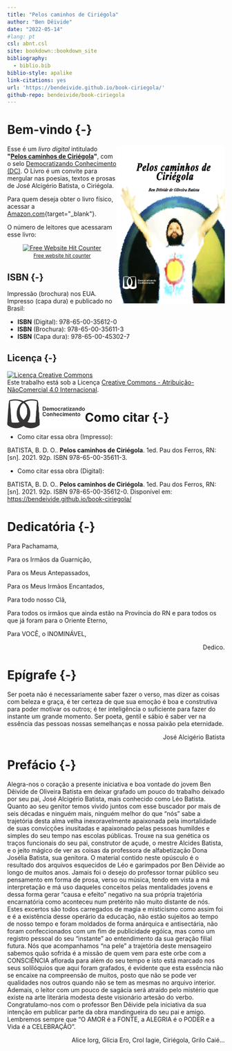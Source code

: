 ```yaml
--- 
title: "Pelos caminhos de Ciriégola"
author: "Ben Dêivide"
date: "2022-05-14"
#lang: pt
csl: abnt.csl
site: bookdown::bookdown_site
bibliography:
  - biblio.bib
biblio-style: apalike
link-citations: yes
url: 'https://bendeivide.github.io/book-ciriegola/'
github-repo: bendeivide/book-ciriegola
---
```


<!-- <a href="https://bendeivide.github.io/books/ciriegola/"><img src="capa.png" align="right" width="250" height="366" class="cover" alt="Compre pela internet" /> -->



# Bem-vindo {-}

<a href="https://www.amazon.com/-/pt/dp/650035611X/ref=sr_1_1?qid=1652557080&refinements=p_27%3ABen+D%C3%AAivide+de+Oliveira+Batista&s=books&sr=1-1&text=Ben+D%C3%AAivide+de+Oliveira+Batista" target="_blank"><img src="capa.png" align="right" width="250" height="366" class="cover" alt="Compre pela internet" /></a> Esse é um *livro digital* intitulado __"[Pelos caminhos de Ciriégola]()"__, com o selo [Democratizando Conhecimento (DC)](https://bendeivide.github.io/dc/). O Livro é um convite para mergular nas poesias, textos e prosas de José Alcigério Batista, o Ciriégola.

Para quem deseja obter o livro físico, acessar a [Amazon.com](https://www.amazon.com/-/pt/dp/650035611X/ref=sr_1_1?qid=1652557080&refinements=p_27%3ABen+D%C3%AAivide+de+Oliveira+Batista&s=books&sr=1-1&text=Ben+D%C3%AAivide+de+Oliveira+Batista){target="_blank"}.

O número de leitores  que acessaram esse livro:
</br>
<div align='center'><a href='https://www.free-website-hit-counter.com'><img src='https://www.free-website-hit-counter.com/c.php?d=9&id=130209&s=288' border='0' alt='Free Website Hit Counter'></a><br / ><small><a href='https://www.free-website-hit-counter.com' title="Free Website Hit Counter">Free website hit counter</a></small></div>



## ISBN {-}

Impressão (brochura) nos EUA. Impresso (capa dura) e publicado no Brasil:

- __ISBN__ (Digital): 978-65-00-35612-0
- __ISBN__ (Brochura): 978-65-00-35611-3
- __ISBN__ (Capa dura): 978-65-00-45302-7



## Licença {-}

<a rel="license" href="http://creativecommons.org/licenses/by-nc/4.0/"><img alt="Licença Creative Commons" style="border-width:0" src="https://i.creativecommons.org/l/by-nc/4.0/88x31.png" /></a><br />Este trabalho está sob a Licença <a rel="license" href="http://creativecommons.org/licenses/by-nc/4.0/">Creative Commons - Atribuição-NãoComercial 4.0 Internacional</a>.

<a href="https://bendeivide.github.io/dc/"><img src="Logo-DC-preto2.png" align="left" width="180" /></a>



# Como citar {-}

- Como citar essa obra (Impresso):

BATISTA, B. D. O.. __Pelos caminhos de Ciriégola__. 1ed. Pau dos Ferros, RN:[sn]. 2021. 92p. ISBN 978-65-00-35611-3.

- Como citar essa obra (Digital):

BATISTA, B. D. O.. __Pelos caminhos de Ciriégola__. 1ed. Pau dos Ferros, RN:[sn]. 2021. 92p. ISBN 978-65-00-35612-0. Disponível em: <https://bendeivide.github.io/book-ciriegola/>


# Dedicatória {-}

Para Pachamama,

Para os Irmãos da Guarnição,

Para os Meus Antepassados,

Para os Meus Irmãos Encantados,

Para todo nosso Clã,

Para todos os irmãos que ainda estão na Província do RN e para todos os que já foram para o Oriente Eterno,

Para VOCÊ, o INOMINÁVEL,

<div align="right" >
Dedico.
</div>


# Epígrafe {-}

Ser poeta não é necessariamente saber fazer o verso, mas dizer as coisas com beleza e graça, é ter certeza de que sua emoção é boa e construtiva para poder motivar os outros; é ter inteligência o suficiente para fazer do instante um grande momento. Ser poeta, gentil e sábio é saber ver na essência das pessoas nossas semelhanças e nossa paixão pela eternidade. 
<div align="right" >
José Alcigério Batista
</div>


# Prefácio {-}

Alegra-nos o coração a presente iniciativa e boa vontade do jovem Ben Dêivide de Oliveira Batista em deixar grafado um pouco do trabalho deixado por seu pai, José Alcigério Batista, mais conhecido como Léo Batista. Quanto ao seu genitor temos vivido juntos com esse buscador por mais de seis décadas e ninguém mais, ninguém melhor do que “nós” sabe a trajetória desta alma velha inexoravelmente apaixonada pela imortalidade de suas convicções inusitadas e apaixonado pelas pessoas humildes e simples do seu tempo nas escolas públicas. Trouxe na sua genética os traços funcionais do seu pai, construtor de açude, o mestre Alcides Batista, e o jeito mágico de ver as coisas da professora de alfabetização Dona Josélia Batista, sua genitora. O material contido neste opúsculo é o resultado dos arquivos esquecidos de Léo e garimpados por Ben Dêivide ao longo de muitos anos. Jamais foi o desejo do professor tornar público seu pensamento em forma de prosa, verso ou música, tendo em vista a má interpretação e má uso daqueles conceitos pelas mentalidades jovens e dessa forma gerar “causa e efeito” negativo na sua própria trajetória encarnatória como aconteceu num pretérito não muito distante de nós. Estes excertos são todos carregados de magia e misticismo como assim foi e é a existência desse operário da educação, não estão sujeitos ao tempo de nosso tempo e foram moldados de forma anárquica e antisectária, não foram confeccionados com um fim de publicidade egóica, mas como um registro pessoal do seu “instante” ao entendimento da sua geração filial futura. Nós que acompanhamos “na pele” a trajetória deste mensageiro sabemos quão sofrida é a missão de quem vem para este orbe com a CONSCIÊNCIA aflorada para além do seu tempo e isto está marcado nos seus solilóquios que aqui foram grafados, é evidente que esta essência não se encaixe na compreensão de muitos, posto que não se pode ver qualidades nos outros quando não se tem as mesmas no arquivo interior. Ademais, o leitor com um pouco de sagácia será atraído pelo mistério que existe na arte literária modesta deste visionário artesão do verbo. Congratulamo-nos com o professor Ben Dêivide pela iniciativa da sua intenção em publicar parte da obra mandingueira do seu pai e amigo. Lembremos sempre que “O AMOR é a FONTE, a ALEGRIA é o PODER e a Vida é a CELEBRAÇÃO”.

<div align="right" >
Alice Iorg, Glícia Ero, Crol Iagie, Ciriégola, Grilo Caié...
</div>
